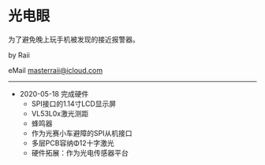# 光电眼

为了避免晚上玩手机被发现的接近报警器。

by Raii  

eMail masterraii@icloud.com

---

* 2020-05-18 完成硬件
  * SPI接口的1.14寸LCD显示屏
  * VL53L0x激光测距
  * 蜂鸣器
  * 作为光赛小车避障的SPI从机接口
  * 多层PCB容纳Φ12十字激光
  * 硬件拓展：作为光电传感器平台